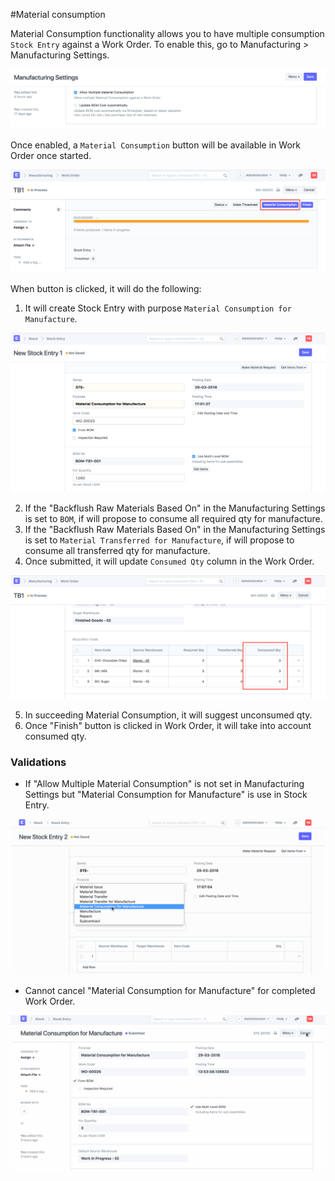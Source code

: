 #Material consumption

Material Consumption functionality allows you to have multiple consumption `Stock Entry` against a Work Order. To enable this, go to Manufacturing > Manufacturing Settings.

<img class="screenshot" alt="Item Alternative" src="../assets/allow-material-consumption.png">

Once enabled, a `Material Consumption` button will be available in Work Order once started.

<img class="screenshot" alt="Item Alternative" src="../assets/material-consumption-button.png">

When button is clicked, it will do the following:

1.  It will create Stock Entry with purpose `Material Consumption for Manufacture`.

<img class="screenshot" alt="Item Alternative" src="../assets/material-consumption-for-manufacture.png">

2.  If the "Backflush Raw Materials Based On" in the Manufacturing Settings is set to `BOM`, if will propose to consume all required qty for manufacture.
3.  If the "Backflush Raw Materials Based On" in the Manufacturing Settings is set to `Material Transferred for Manufacture`, if will propose to consume all transferred qty for manufacture.
4.  Once submitted, it will update `Consumed Qty` column in the Work Order.

<img class="screenshot" alt="Item Alternative" src="../assets/consumed-qty.png">

5.  In succeeding Material Consumption, it will suggest unconsumed qty.
6.  Once "Finish" button is clicked in Work Order, it will take into account consumed qty.

### Validations

* If "Allow Multiple Material Consumption" is not set in Manufacturing Settings but "Material Consumption for Manufacture" is use in Stock Entry.

<img class="screenshot" alt="Item Alternative" src="../assets/material-consumption-stock-entry.gif">

* Cannot cancel "Material Consumption for Manufacture" for completed Work Order.

<img class="screenshot" alt="Item Alternative" src="../assets/cancel-material-consumption-stock-entry.gif">
